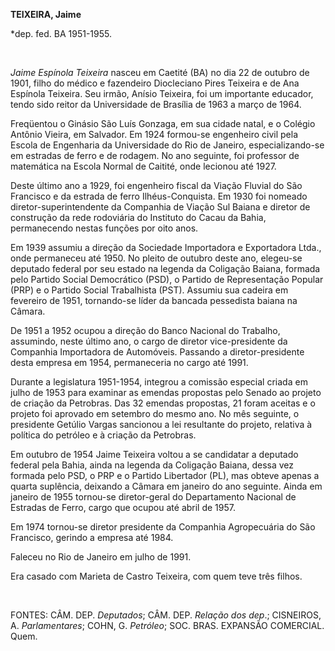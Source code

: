 **TEIXEIRA, Jaime**

\*dep. fed. BA 1951-1955.

 

*Jaime Espínola Teixeira* nasceu em Caetité (BA) no dia 22 de outubro de
1901, filho do médico e fazendeiro Diocleciano Pires Teixeira e de Ana
Espínola Teixeira. Seu irmão, Anísio Teixeira, foi um importante
educador, tendo sido reitor da Universidade de Brasília de 1963 a março
de 1964.

Freqüentou o Ginásio São Luís Gonzaga, em sua cidade natal, e o Colégio
Antônio Vieira, em Salvador. Em 1924 formou-se engenheiro civil pela
Escola de Engenharia da Universidade do Rio de Janeiro,
especializando-se em estradas de ferro e de rodagem. No ano seguinte,
foi professor de matemática na Escola Normal de Caitité, onde lecionou
até 1927.

Deste último ano a 1929, foi engenheiro fiscal da Viação Fluvial do São
Francisco e da estrada de ferro Ilhéus-Conquista. Em 1930 foi nomeado
diretor-superintendente da Companhia de Viação Sul Baiana e diretor de
construção da rede rodoviária do Instituto do Cacau da Bahia,
permanecendo nestas funções por oito anos.

Em 1939 assumiu a direção da Sociedade Importadora e Exportadora Ltda.,
onde permaneceu até 1950. No pleito de outubro deste ano, elegeu-se
deputado federal por seu estado na legenda da Coligação Baiana, formada
pelo Partido Social Democrático (PSD), o Partido de Representação
Popular (PRP) e o Partido Social Trabalhista (PST). Assumiu sua cadeira
em fevereiro de 1951, tornando-se líder da bancada pessedista baiana na
Câmara.

De 1951 a 1952 ocupou a direção do Banco Nacional do Trabalho,
assumindo, neste último ano, o cargo de diretor vice-presidente da
Companhia Importadora de Automóveis. Passando a diretor-presidente desta
empresa em 1954, permaneceria no cargo até 1991.

Durante a legislatura 1951-1954, integrou a comissão especial criada em
julho de 1953 para examinar as emendas propostas pelo Senado ao projeto
de criação da Petrobras. Das 32 emendas propostas, 21 foram aceitas e o
projeto foi aprovado em setembro do mesmo ano. No mês seguinte, o
presidente Getúlio Vargas sancionou a lei resultante do projeto,
relativa à política do petróleo e à criação da Petrobras.

Em outubro de 1954 Jaime Teixeira voltou a se candidatar a deputado
federal pela Bahia, ainda na legenda da Coligação Baiana, dessa vez
formada pelo PSD, o PRP e o Partido Libertador (PL), mas obteve apenas a
quarta suplência, deixando a Câmara em janeiro do ano seguinte. Ainda em
janeiro de 1955 tornou-se diretor-geral do Departamento Nacional de
Estradas de Ferro, cargo que ocupou até abril de 1957.

Em 1974 tornou-se diretor presidente da Companhia Agropecuária do São
Francisco, gerindo a empresa até 1984.

Faleceu no Rio de Janeiro em julho de 1991.

Era casado com Marieta de Castro Teixeira, com quem teve três filhos.

 

FONTES: CÂM. DEP. *Deputados*; CÂM. DEP. *Relação dos dep*.; CISNEIROS,
A. *Parlamentares*; COHN, G. *Petróleo*; SOC. BRAS. EXPANSÃO COMERCIAL.
Quem.

 
